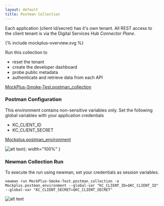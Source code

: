 ```yaml
---
layout: default
title: Postman Collection
---
```


Each application (client id/secret) has it's own tenant. All REST access to the client tenant is via the Digital Services Hub _Connector Plane_.

<!-- markdownlint-disable MD033 -->
<div width="70%">
<!-- Generated from `input/images-source/mockplus-overview.plantuml` -->
{% include mockplus-overview.svg %}
</div>

Run this collection to

- reset the tenant
- create the developer dashboard
- probe public metadata
- authenticate and retrieve data from each API

[MockPlus-Smoke-Test.postman_collection](MockPlus-Smoke-Test.postman_collection)

### Postman Configuration

This environment contains non-sensitive variables only. Set the following global variables with your application credentials

- KC_CLIENT_ID
- KC_CLIENT_SECRET

[Mockplus.postman_environment](Mockplus.postman_environment)

![alt text](postman-collection-run.png "Postman Collection Run"){: width="100%" }

### Newman Collection Run

To execute the run using newman, set your credentials as session variables.

    newman run MockPlus-Smoke-Test.postman_collection -e Mockplus.postman_environment --global-var "KC_CLIENT_ID=$KC_CLIENT_ID" --global-var "KC_CLIENT_SECRET=$KC_CLIENT_SECRET"

![alt text](newman-collection-run.png "newman Collection Run")
